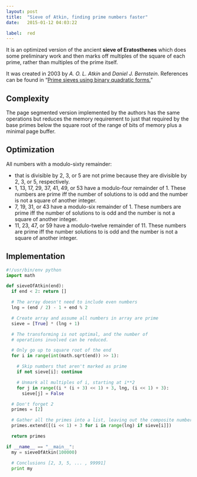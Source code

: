 ```yaml
---
layout: post
title:  "Sieve of Atkin, finding prime numbers faster"
date:   2015-01-12 04:03:22

label:  red
---
```


It is an optimized version of the ancient __sieve of Eratosthenes__ which does some preliminary work and then marks off multiples of the square of each prime, rather than multiples of the prime itself.

It was created in 2003 by _A. O. L. Atkin_ and _Daniel J. Bernstein_. References can be found in “[Prime sieves using binary quadratic forms.](http://www.ams.org/journals/mcom/2004-73-246/S0025-5718-03-01501-1/S0025-5718-03-01501-1.pdf)”

## Complexity

The page segmented version implemented by the authors has the same <span class="equation" data-expr="O(N)"></span> operations but reduces the memory requirement to just that required by the base primes below the square root of the range of <span class="equation" data-expr="O(N^{1/2} / \log N)"></span> bits of memory plus a minimal page buffer.

## Optimization

All numbers with a modulo-sixty remainder:

- that is divisible by 2, 3, or 5 are not prime because they are divisible by 2, 3, or 5, respectively.
- 1, 13, 17, 29, 37, 41, 49, or 53 have a modulo-four remainder of 1. These numbers are prime iff the number of solutions to <span class="equation" data-expr="4x^{2} + y^{2} = n"></span> is odd and the number is not a square of another integer.
- 7, 19, 31, or 43 have a modulo-six remainder of 1. These numbers are prime iff the number of solutions to <span class="equation" data-expr="3x^{2} + y^{2} = n"></span> is odd and the number is not a square of another integer.
- 11, 23, 47, or 59 have a modulo-twelve remainder of 11. These numbers are prime iff the number solutions to <span class="equation" data-expr="3x^{2} - y^{2} = n"></span> is odd and the number is not a square of another integer.

## Implementation

```python
#!/usr/bin/env python
import math

def sieveOfAtkin(end):
  if end < 2: return []

  # The array doesn't need to include even numbers
  lng = (end / 2) - 1 + end % 2

  # Create array and assume all numbers in array are prime
  sieve = [True] * (lng + 1)

  # The transforming is not optimal, and the number of
  # operations involved can be reduced.

  # Only go up to square root of the end
  for i in range(int(math.sqrt(end)) >> 1):

    # Skip numbers that aren't marked as prime
    if not sieve[i]: continue

    # Unmark all multiples of i, starting at i**2
    for j in range((i * (i + 3) << 1) + 3, lng, (i << 1) + 3):
      sieve[j] = False

  # Don't forget 2
  primes = [2]

  # Gather all the primes into a list, leaving out the composite numbers
  primes.extend([(i << 1) + 3 for i in range(lng) if sieve[i]])

  return primes

if __name__ == "__main__":
  my = sieveOfAtkin(100000)

  # Conclusions [2, 3, 5, ... , 99991]
  print my
```